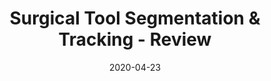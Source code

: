 ---
title: 'Surgical Tool Segmentation & Tracking - Review'
date: 2020-04-23
#permalink: /posts/2012/08/blog-post-4/
comments: true
tags:
  - bibliography
  - surgical imaging
  - surgical tool segmentation
  - surgical tool tracking
  - publications
  - papers
---